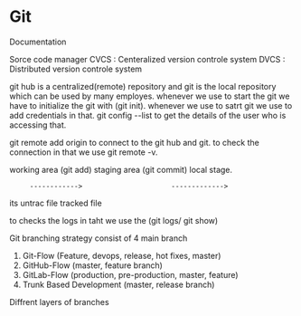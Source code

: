   # Git
Documentation

Sorce code manager
CVCS : Centeralized version controle system
DVCS : Distributed version controle system

git hub is a centralized(remote) repository and git is the local repository which can be used by many employes. 
whenever we use to start the git we have to initialize the git with (git init).
whenever we use to  satrt git we use to add credentials in that.
git config --list to get the details of the user who is accessing that.

git remote add origin to connect to the git hub and git.
to check the connection in that we use git remote -v.

working area       (git add)       staging area     (git commit)      local stage.

         ------------>                      ------------->
                  
its untrac file                    tracked file

to checks the logs in taht we use the (git logs/ git show)

Git branching strategy consist of 4 main branch
1) Git-Flow (Feature, devops, release, hot fixes, master)
2) GitHub-Flow (master, feature branch)
4) GitLab-Flow (production, pre-production, master, feature)
5) Trunk Based Development (master, release branch)

Diffrent layers of branches
